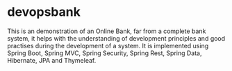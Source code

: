 # devopsbank

This is an demonstration of an Online Bank, far from a complete bank system, it helps with the understanding of development principles and good practises during the development of a system.
It is implemented using Spring Boot, Spring MVC, Spring Security, Spring Rest, Spring Data, Hibernate, JPA and Thymeleaf.
